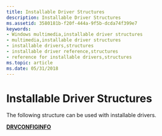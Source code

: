```yaml
---
title: Installable Driver Structures
description: Installable Driver Structures
ms.assetid: 3580181b-f20f-444a-9f5b-dcda74f399e7
keywords:
- Windows multimedia,installable driver structures
- multimedia,installable driver structures
- installable drivers,structures
- installable driver reference,structures
- reference for installable drivers,structures
ms.topic: article
ms.date: 05/31/2018
---
```


# Installable Driver Structures

The following structure can be used with installable drivers.

[**DRVCONFIGINFO**](https://msdn.microsoft.com/en-us/library/Dd797923(v=VS.85).aspx)

 

 




